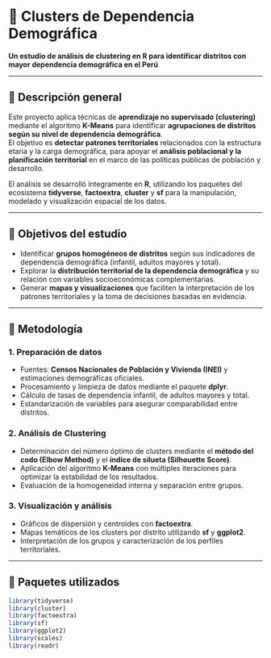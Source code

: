 # 🧭 Clusters de Dependencia Demográfica  
**Un estudio de análisis de clustering en R para identificar distritos con mayor dependencia demográfica en el Perú**

---

## 📘 Descripción general  

Este proyecto aplica técnicas de **aprendizaje no supervisado (clustering)** mediante el algoritmo **K-Means** para identificar **agrupaciones de distritos según su nivel de dependencia demográfica**.  
El objetivo es **detectar patrones territoriales** relacionados con la estructura etaria y la carga demográfica, para apoyar el **análisis poblacional y la planificación territorial** en el marco de las políticas públicas de población y desarrollo.

El análisis se desarrolló íntegramente en **R**, utilizando los paquetes del ecosistema **tidyverse**, **factoextra**, **cluster** y **sf** para la manipulación, modelado y visualización espacial de los datos.

---

## 🎯 Objetivos del estudio  

- Identificar **grupos homogéneos de distritos** según sus indicadores de dependencia demográfica (infantil, adultos mayores y total).  
- Explorar la **distribución territorial de la dependencia demográfica** y su relación con variables socioeconómicas complementarias.  
- Generar **mapas y visualizaciones** que faciliten la interpretación de los patrones territoriales y la toma de decisiones basadas en evidencia.  

---

## 🧩 Metodología  

### 1. Preparación de datos  
- Fuentes: **Censos Nacionales de Población y Vivienda (INEI)** y estimaciones demográficas oficiales.  
- Procesamiento y limpieza de datos mediante el paquete **dplyr**.  
- Cálculo de tasas de dependencia infantil, de adultos mayores y total.  
- Estandarización de variables para asegurar comparabilidad entre distritos.  

### 2. Análisis de Clustering  
- Determinación del número óptimo de clusters mediante el **método del codo (Elbow Method)** y el **índice de silueta (Silhouette Score)**.  
- Aplicación del algoritmo **K-Means** con múltiples iteraciones para optimizar la estabilidad de los resultados.  
- Evaluación de la homogeneidad interna y separación entre grupos.  

### 3. Visualización y análisis  
- Gráficos de dispersión y centroides con **factoextra**.  
- Mapas temáticos de los clusters por distrito utilizando **sf** y **ggplot2**.  
- Interpretación de los grupos y caracterización de los perfiles territoriales.  

---

## 🧮 Paquetes utilizados  

```r
library(tidyverse)
library(cluster)
library(factoextra)
library(sf)
library(ggplot2)
library(scales)
library(readr)
